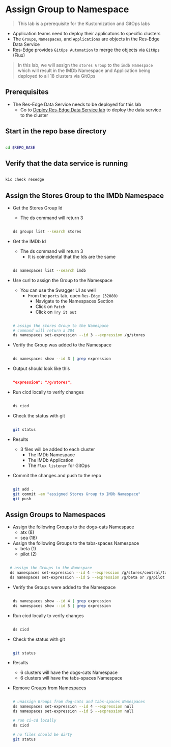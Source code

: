 # Assign Group to Namespace

> This lab is a prerequisite for the Kustomization and GitOps labs

- Application teams need to deploy their applicatons to specific clusters
- The `Groups`, `Namespaces`, and `Applications` are objects in the Res-Edge Data Service
- Res-Edge provides `GitOps Automation` to merge the objects via `GitOps` (Flux)

> In this lab, we will assign the `stores Group` to the `imdb Namespace` which will result in the IMDb Namespace and Application being deployed to all 18 clusters via GitOps

## Prerequisites

- The Res-Edge Data Service needs to be deployed for this lab
  - Go to [Deploy Res-Edge Data Service lab](../deploy-res-edge/README.md#inner-loop-with-res-edge) to deploy the data service to the cluster

## Start in the repo base directory

  ```bash

  cd $REPO_BASE

  ```

## Verify that the data service is running

  ```bash

  kic check resedge

  ```

## Assign the Stores Group to the IMDb Namespace

- Get the Stores Group Id
  - The ds command will return 3

  ```bash

  ds groups list --search stores

  ```

- Get the IMDb Id
  - The ds command will return 3
    - It is coincidental that the Ids are the same

  ```bash

  ds namespaces list --search imdb

  ```

- Use curl to assign the Group to the Namespace
  - You can use the Swagger UI as well
    - From the `ports` tab, open `Res-Edge (32080)`
      - Navigate to the Namespaces Section
      - Click on `Patch`
      - Click on `Try it out`

  ```bash

  # assign the stores Group to the Namespace
  # command will return a 204
  ds namespaces set-expression --id 3 --expression /g/stores

  ```

- Verify the Group was added to the Namespace

  ```bash

  ds namespaces show --id 3 | grep expression

  ```

- Output should look like this

  ```json

  "expression": "/g/stores",

  ```

- Run cicd locally to verify changes

  ```bash

  ds cicd

  ```

- Check the status with git

  ```bash

  git status

  ```

- Results
  - 3 files will be added to each cluster
    - The IMDb Namespace
    - The IMDb Application
    - The `Flux listener` for GitOps

- Commit the changes and push to the repo

  ```bash

  git add .
  git commit -am "assigned Stores Group to IMDb Namespace"
  git push

  ```

## Assign Groups to Namespaces

- Assign the following Groups to the dogs-cats Namespace
  - atx (8)
  - sea (18)
- Assign the following Groups to the tabs-spaces Namespace
  - beta (1)
  - pilot (2)

```bash

  # assign the Groups to the Namespace
  ds namespaces set-expression --id 4 --expression /g/stores/central/tx/atx or /g/stores/west/wa/sea
  ds namespaces set-expression --id 5 --expression /g/beta or /g/pilot

  ```

- Verify the Groups were added to the Namespace

  ```bash

  ds namespaces show --id 4 | grep expression
  ds namespaces show --id 5 | grep expression

  ```

- Run cicd locally to verify changes

  ```bash

  ds cicd

  ```

- Check the status with git

  ```bash

  git status

  ```

- Results
  - 6 clusters will have the dogs-cats Namespace
  - 6 clusters will have the tabs-spaces Namespace

- Remove Groups from Namespaces

  ```bash

  # unassign Groups from dog-cats and tabs-spaces Namespaces
  ds namespaces set-expression --id 4 --expression null
  ds namespaces set-expression --id 5 --expression null

  # run ci-cd locally
  ds cicd

  # no files should be dirty
  git status

  ```
